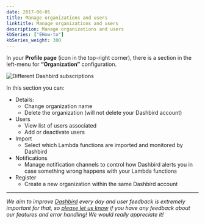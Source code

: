 ```yaml
---
date: 2017-06-05
title: Manage organizations and users
linktitle: Manage organizations and users
description: Manage organizations and users
kbSeries: ["EHow-to"]
kbSeries_weight: 300
---
```

In your **Profile page** (icon in the top-right corner), there is a section in the left-menu for **“Organization”** configuration.



![Different Dashbird subscriptions](/images/docs/ogranization-details.png)

In this section you can:

* Details:
    * Change organization name
    * Delete the organization (will not delete your Dashbird account)
* Users
    * View list of users associated
    * Add or deactivate users
* Import
    * Select which Lambda functions are imported and monitored by Dashbird
* Notifications
    * Manage notification channels to control how Dashbird alerts you in case something wrong happens with your Lambda functions
* Register
    * Create a new organization within the same Dashbird account


---
_We aim to improve [Dashbird](https://dashbird.io/) every day and user feedback is extremely important for that, so [please let us know](mailto:support@dashbird.io) if you have any feedback about our features and error handling! We would really appreciate it!_
